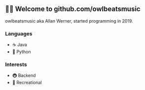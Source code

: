 ## 🏳️‍🌈 Welcome to **github.com/owlbeatsmusic**
owlbeatsmusic aka Allan Werner, started programming in 2019.

### Languages
* ☕ Java
* 🐍 Python

### Interests
* 🚇 Backend
* 📑 Recreational
